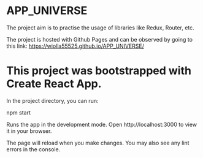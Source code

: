 # APP_UNIVERSE

The project aim is to practise the usage of libraries like Redux, Router, etc.

The project is hosted with Github Pages and can be observed by going to this link: https://wiolla55525.github.io/APP_UNIVERSE/


# This project was bootstrapped with Create React App.

In the project directory, you can run:

npm start

Runs the app in the development mode.
Open http://localhost:3000 to view it in your browser.

The page will reload when you make changes.
You may also see any lint errors in the console.
